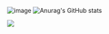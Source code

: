 <p align="center">

![image](https://github.com/RenWro/RenWro/assets/134458911/29143b94-27ae-4226-9454-47a0d54627c0)
![Anurag's GitHub stats](https://github-readme-stats.vercel.app/api?username=RenWro&show_icons=true&theme=transparent)
</p>


![](https://github.com/RenWro/RenWro/assets/134458911/b3a1b124-8523-44a3-8ec0-9ac8e47523d9)
